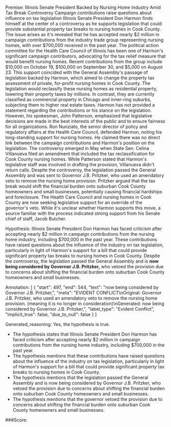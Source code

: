 
Premise:
Illinois Senate President Backed by Nursing Home Industry Amid Tax Break Controversy
Campaign contributions raise questions about influence on tax legislation
Illinois Senate President Don Harmon finds himself at the center of a controversy as he supports legislation that could provide substantial property tax breaks to nursing homes in Cook County. The issue arises as it's revealed that he has accepted nearly $2 million in campaign contributions from the industry trade group representing nursing homes, with over $700,000 received in the past year.
The political action committee for the Health Care Council of Illinois has been one of Harmon's significant campaign contributors, advocating for the tax relief measure that would benefit nursing homes. Recent contributions from the group include $10,000 on October 19, $100,000 on September 30, and $5,000 on August 23. This support coincided with the General Assembly's passage of legislation backed by Harmon, which aimed to change the property tax assessment of private, for-profit nursing homes in Cook County.
The legislation would reclassify these nursing homes as residential property, lowering their property taxes by millions. In contrast, they are currently classified as commercial property in Chicago and inner-ring suburbs, subjecting them to higher real estate taxes.
Harmon has not provided a statement regarding the contributions or his stance on the legislation. However, his spokesman, John Patterson, emphasized that legislative decisions are made in the best interests of the public and to ensure fairness for all organizations.
Ron Nunziato, the senior director of policy and regulatory affairs at the Health Care Council, defended Harmon, noting his long-standing support for nursing homes. He claimed there was no direct link between the campaign contributions and Harmon's position on the legislation.
The controversy emerged in May when State Sen. Celina Villanueva filed an amendment that included the tax reclassification for Cook County nursing homes. While Patterson stated that Harmon's legislative staff was involved in drafting the provision, Villanueva didn't return calls.
Despite the controversy, the legislation passed the General Assembly and was sent to Governor J.B. Pritzker, who used an amendatory veto to remove the nursing home provision. Pritzker argued that the tax break would shift the financial burden onto suburban Cook County homeowners and small businesses, potentially causing financial hardships and foreclosure.
The Health Care Council and nursing homes in Cook County are now seeking legislative support for an override of the governor's veto. While it's unclear whether Harmon supports this move, a source familiar with the process indicated strong support from his Senate chief of staff, Jacob Butcher.

Hypothesis:
Illinois Senate President Don Harmon has faced criticism after accepting nearly $2 million in campaign contributions from the nursing home industry, including $700,000 in the past year. These contributions have raised questions about the influence of the industry on tax legislation, particularly in light of Harmon's support for a bill that could provide significant property tax breaks to nursing homes in Cook County. Despite the controversy, the legislation passed the General Assembly and is **now being considered by Governor J.B. Pritzker,** who vetoed the provision due to concerns about shifting the financial burden onto suburban Cook County homeowners and small businesses.

Annotation:
[
  {
    "start": 497,
    "end": 544,
    "text": "now being considered by Governor J.B. Pritzker,",
    "meta": "EVIDENT CONFLICT\nOriginal: Governor J.B. Pritzker, who used an amendatory veto to remove the nursing home provision. (meaning it is no longer in consideration)\nGenerated: now being considered by Governor J.B. Pritzker,",
    "label_type": "Evident Conflict",
    "implicit_true": false,
    "due_to_null": false
  }
]

Generated_reasoning:
Yes, the hypothesis is true. 
- The hypothesis states that Illinois Senate President Don Harmon has faced criticism after accepting nearly $2 million in campaign contributions from the nursing home industry, including $700,000 in the past year. 
- The hypothesis mentions that these contributions have raised questions about the influence of the industry on tax legislation, particularly in light of Harmon's support for a bill that could provide significant property tax breaks to nursing homes in Cook County. 
- The hypothesis mentions that the legislation passed the General Assembly and is now being considered by Governor J.B. Pritzker, who vetoed the provision due to concerns about shifting the financial burden onto suburban Cook County homeowners and small businesses. 
- The hypothesis mentions that the governor vetoed the provision due to concerns about shifting the financial burden onto suburban Cook County homeowners and small businesses.

###Score:
